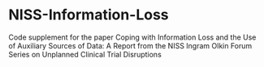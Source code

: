 # NISS-Information-Loss
Code supplement for the paper Coping with Information Loss and the Use of Auxiliary Sources of Data: A Report from the NISS Ingram Olkin Forum Series on Unplanned Clinical Trial Disruptions

